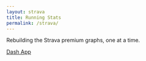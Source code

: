 ```yaml
---
layout: strava
title: Running Stats
permalink: /strava/
---
```


Rebuilding the Strava premium graphs, one at a time.

[Dash App](/running/)
